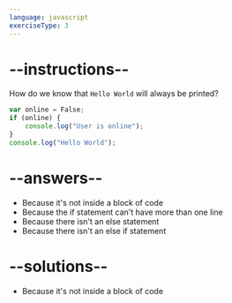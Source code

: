 ```yaml
---
language: javascript
exerciseType: 3
---
```


# --instructions--

How do we know that `Hello World` will always be printed?
```javascript
var online = False;
if (online) {
    console.log("User is online");
}
console.log("Hello World");
```

# --answers--

- Because it's not inside a block of code
- Because the if statement can't have more than one line
- Because there isn't an else statement
- Because there isn't an else if statement

# --solutions--

- Because it's not inside a block of code
